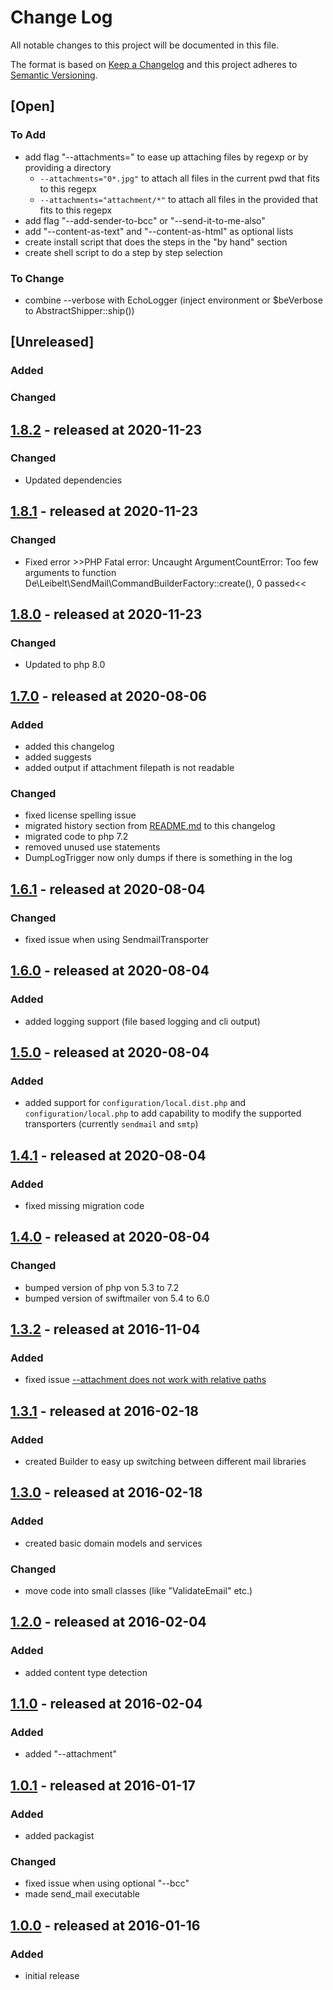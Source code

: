 # Change Log

All notable changes to this project will be documented in this file.

The format is based on [Keep a Changelog](http://keepachangelog.com/)
and this project adheres to [Semantic Versioning](http://semver.org/).

## [Open]

### To Add

* add flag "--attachments=" to ease up attaching files by regexp or by providing a directory
  * `--attachments="0*.jpg"` to attach all files in the current pwd that fits to this regepx
  * `--attachments="attachment/*"` to attach all files in the provided that fits to this regepx
* add flag "--add-sender-to-bcc" or "--send-it-to-me-also"
* add "--content-as-text" and "--content-as-html" as optional lists
* create install script that does the steps in the "by hand" section
* create shell script to do a step by step selection

### To Change

* combine --verbose with EchoLogger (inject environment or $beVerbose to AbstractShipper::ship())

## [Unreleased]

### Added

### Changed

## [1.8.2](https://github.com/stevleibelt/php_send_email_via_command_line/tree/1.8.2) - released at 2020-11-23

### Changed

* Updated dependencies

## [1.8.1](https://github.com/stevleibelt/php_send_email_via_command_line/tree/1.8.1) - released at 2020-11-23

### Changed

* Fixed error >>PHP Fatal error:  Uncaught ArgumentCountError: Too few arguments to function De\Leibelt\SendMail\CommandBuilderFactory::create(), 0 passed<<

## [1.8.0](https://github.com/stevleibelt/php_send_email_via_command_line/tree/1.8.0) - released at 2020-11-23

### Changed

* Updated to php 8.0

## [1.7.0](https://github.com/stevleibelt/php_send_email_via_command_line/tree/1.7.0) - released at 2020-08-06

### Added

* added this changelog
* added suggests
* added output if attachment filepath is not readable

### Changed

* fixed license spelling issue
* migrated history section from [README.md](README.md) to this changelog
* migrated code to php 7.2
* removed unused use statements
* DumpLogTrigger now only dumps if there is something in the log

## [1.6.1](https://github.com/stevleibelt/php_send_email_via_command_line/tree/1.6.1) - released at 2020-08-04

### Changed

* fixed issue when using SendmailTransporter

## [1.6.0](https://github.com/stevleibelt/php_send_email_via_command_line/tree/1.6.0) - released at 2020-08-04

### Added

* added logging support (file based logging and cli output)

## [1.5.0](https://github.com/stevleibelt/php_send_email_via_command_line/tree/1.5.0) - released at 2020-08-04

### Added

* added support for `configuration/local.dist.php` and `configuration/local.php` to add capability to modify the supported transporters (currently `sendmail` and `smtp`)

## [1.4.1](https://github.com/stevleibelt/php_send_email_via_command_line/tree/1.4.1) - released at 2020-08-04

### Added

* fixed missing migration code

## [1.4.0](https://github.com/stevleibelt/php_send_email_via_command_line/tree/1.4.0) - released at 2020-08-04

### Changed

* bumped version of php von 5.3 to 7.2
* bumped version of swiftmailer von 5.4 to 6.0

## [1.3.2](https://github.com/stevleibelt/php_send_email_via_command_line/tree/1.3.2) - released at 2016-11-04

### Added

* fixed issue [--attachment does not work with relative paths](https://github.com/stevleibelt/php_send_email_via_command_line/issues/1)

## [1.3.1](https://github.com/stevleibelt/php_send_email_via_command_line/tree/1.3.1) - released at 2016-02-18

### Added

* created Builder to easy up switching between different mail libraries

## [1.3.0](https://github.com/stevleibelt/php_send_email_via_command_line/tree/1.3.0) - released at 2016-02-18

### Added

* created basic domain models and services

### Changed

* move code into small classes (like "ValidateEmail" etc.)

## [1.2.0](https://github.com/stevleibelt/php_send_email_via_command_line/tree/1.2.0) - released at 2016-02-04

### Added

* added content type detection

## [1.1.0](https://github.com/stevleibelt/php_send_email_via_command_line/tree/1.1.0) - released at 2016-02-04

### Added

* added "--attachment"

## [1.0.1](https://github.com/stevleibelt/php_send_email_via_command_line/tree/1.0.1) - released at 2016-01-17

### Added

* added packagist

### Changed

* fixed issue when using optional "--bcc"
* made send_mail executable

## [1.0.0](https://github.com/stevleibelt/php_send_email_via_command_line/tree/1.0.0) - released at 2016-01-16

### Added

* initial release
